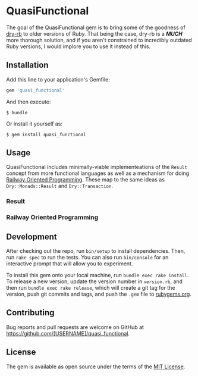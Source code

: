 # QuasiFunctional #

The goal of the QuasiFunctional gem is to bring some of the goodness of [dry-rb](https://dry-rb.org) to older versions of Ruby. That being the case, dry-rb is a ***MUCH*** more thorough solution, and if you aren't constrained to incredibly outdated Ruby versions, I would implore you to use it instead of this.

## Installation ##

Add this line to your application's Gemfile:

```ruby
gem 'quasi_functional'
```

And then execute:

    $ bundle

Or install it yourself as:

    $ gem install quasi_functional

## Usage

QuasiFunctional includes minimally-viable implementeations of the `Result` concept from more functional languages as well as a mechanism for doing [Railway Oriented Programming](https://fsharpforfunandprofit.com/rop/). These map to the same ideas as `Dry::Monads::Result` and `Dry::Transaction`.

### Result ###





### Railway Oriented Programming ##

## Development

After checking out the repo, run `bin/setup` to install dependencies. Then, run `rake spec` to run the tests. You can also run `bin/console` for an interactive prompt that will allow you to experiment.

To install this gem onto your local machine, run `bundle exec rake install`. To release a new version, update the version number in `version.rb`, and then run `bundle exec rake release`, which will create a git tag for the version, push git commits and tags, and push the `.gem` file to [rubygems.org](https://rubygems.org).

## Contributing

Bug reports and pull requests are welcome on GitHub at https://github.com/[USERNAME]/quasi_functional.

## License

The gem is available as open source under the terms of the [MIT License](https://opensource.org/licenses/MIT).
